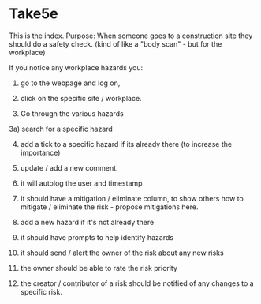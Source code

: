 # Take5e
This is the index.
Purpose:
When someone goes to a construction site they should do a safety check. (kind of like a "body scan" - but for the workplace)

If you notice any workplace hazards you:

1) go to the webpage and log on,

2) click on the specific site / workplace.

3) Go through the various hazards

3a) search for a specific hazard

4) add a tick to a specific hazard if its already there (to increase the importance)

5) update / add a new comment.

6) it will autolog the user and timestamp

7) it should have a mitigation / eliminate column, to show others how to mitigate / eliminate the risk - propose mitigations here.

8) add a new hazard if it's not already there

9) it should have prompts to help identify hazards

10) it should send / alert the owner of the risk about any new risks

11) the owner should be able to rate the risk priority

12) the creator / contributor of a risk should be notified of any changes to a specific risk.
